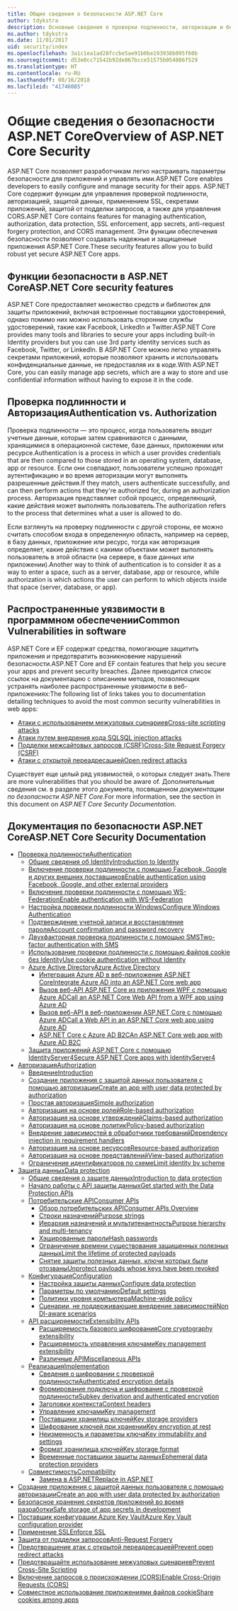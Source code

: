 ```yaml
---
title: Общие сведения о безопасности ASP.NET Core
author: tdykstra
description: Основные сведения о проверки подлинности, авторизации и безопасности в ASP.NET Core.
ms.author: tdykstra
ms.date: 11/01/2017
uid: security/index
ms.openlocfilehash: 3a1c1ea1ad28fccbe5ae91b0be193938b095f60b
ms.sourcegitcommit: d53e0cc71542b92de867bcce51575b054886f529
ms.translationtype: HT
ms.contentlocale: ru-RU
ms.lasthandoff: 08/16/2018
ms.locfileid: "41746085"
---
```

# <a name="overview-of-aspnet-core-security"></a><span data-ttu-id="28fa9-103">Общие сведения о безопасности ASP.NET Core</span><span class="sxs-lookup"><span data-stu-id="28fa9-103">Overview of ASP.NET Core Security</span></span>

<span data-ttu-id="28fa9-104">ASP.NET Core позволяет разработчикам легко настраивать параметры безопасности для приложений и управлять ими.</span><span class="sxs-lookup"><span data-stu-id="28fa9-104">ASP.NET Core enables developers to easily configure and manage security for their apps.</span></span> <span data-ttu-id="28fa9-105">ASP.NET Core содержит функции для управления проверкой подлинности, авторизацией, защитой данных, применением SSL, секретами приложений, защитой от подделки запросов, а также для управления CORS.</span><span class="sxs-lookup"><span data-stu-id="28fa9-105">ASP.NET Core contains features for managing authentication, authorization, data protection, SSL enforcement, app secrets, anti-request forgery protection, and CORS management.</span></span> <span data-ttu-id="28fa9-106">Эти функции обеспечения безопасности позволяют создавать надежные и защищенные приложения ASP.NET Core.</span><span class="sxs-lookup"><span data-stu-id="28fa9-106">These security features allow you to build robust yet secure ASP.NET Core apps.</span></span>

## <a name="aspnet-core-security-features"></a><span data-ttu-id="28fa9-107">Функции безопасности в ASP.NET Core</span><span class="sxs-lookup"><span data-stu-id="28fa9-107">ASP.NET Core security features</span></span>

<span data-ttu-id="28fa9-108">ASP.NET Core предоставляет множество средств и библиотек для защиты приложений, включая встроенные поставщики удостоверений, однако помимо них можно использовать сторонние службы удостоверений, такие как Facebook, LinkedIn и Twitter.</span><span class="sxs-lookup"><span data-stu-id="28fa9-108">ASP.NET Core provides many tools and libraries to secure your apps including built-in Identity providers but you can use 3rd party identity services such as Facebook, Twitter, or LinkedIn.</span></span> <span data-ttu-id="28fa9-109">В ASP.NET Core можно легко управлять секретами приложений, которые позволяют хранить и использовать конфиденциальные данные, не предоставляя их в коде.</span><span class="sxs-lookup"><span data-stu-id="28fa9-109">With ASP.NET Core, you can easily manage app secrets, which are a way to store and use confidential information without having to expose it in the code.</span></span>

## <a name="authentication-vs-authorization"></a><span data-ttu-id="28fa9-110">Проверка подлинности и Авторизация</span><span class="sxs-lookup"><span data-stu-id="28fa9-110">Authentication vs. Authorization</span></span>

<span data-ttu-id="28fa9-111">Проверка подлинности — это процесс, когда пользователь вводит учетные данные, которые затем сравниваются с данными, хранящимися в операционной системе, базе данных, приложении или ресурсе.</span><span class="sxs-lookup"><span data-stu-id="28fa9-111">Authentication is a process in which a user provides credentials that are then compared to those stored in an operating system, database, app or resource.</span></span> <span data-ttu-id="28fa9-112">Если они совпадают, пользователи успешно проходят аутентификацию и во время авторизации могут выполнять разрешенные действия.</span><span class="sxs-lookup"><span data-stu-id="28fa9-112">If they match, users authenticate successfully, and can then perform actions that they're authorized for, during an authorization process.</span></span> <span data-ttu-id="28fa9-113">Авторизация представляет собой процесс, определяющий, какие действия может выполнять пользователь.</span><span class="sxs-lookup"><span data-stu-id="28fa9-113">The authorization refers to the process that determines what a user is allowed to do.</span></span>

<span data-ttu-id="28fa9-114">Если взглянуть на проверку подлинности с другой стороны, ее можно считать способом входа в определенную область, например на сервер, в базу данных, приложение или ресурс, тогда как авторизация определяет, какие действия с какими объектами может выполнять пользователь в этой области (на сервере, в базе данных или приложении).</span><span class="sxs-lookup"><span data-stu-id="28fa9-114">Another way to think of authentication is to consider it as a way to enter a space, such as a server, database, app or resource, while authorization is which actions the user can perform to which objects inside that space (server, database, or app).</span></span>

## <a name="common-vulnerabilities-in-software"></a><span data-ttu-id="28fa9-115">Распространенные уязвимости в программном обеспечении</span><span class="sxs-lookup"><span data-stu-id="28fa9-115">Common Vulnerabilities in software</span></span>

<span data-ttu-id="28fa9-116">ASP.NET Core и EF содержат средства, помогающие защитить приложения и предотвратить возникновение нарушений безопасности.</span><span class="sxs-lookup"><span data-stu-id="28fa9-116">ASP.NET Core and EF contain features that help you secure your apps and prevent security breaches.</span></span> <span data-ttu-id="28fa9-117">Далее приводится список ссылок на документацию с описанием методов, позволяющих устранять наиболее распространенные уязвимости в веб-приложениях:</span><span class="sxs-lookup"><span data-stu-id="28fa9-117">The following list of links takes you to documentation detailing techniques to avoid the most common security vulnerabilities in web apps:</span></span>

* [<span data-ttu-id="28fa9-118">Атаки с использованием межузловых сценариев</span><span class="sxs-lookup"><span data-stu-id="28fa9-118">Cross-site scripting attacks</span></span>](xref:security/cross-site-scripting)
* [<span data-ttu-id="28fa9-119">Атаки путем внедрения кода SQL</span><span class="sxs-lookup"><span data-stu-id="28fa9-119">SQL injection attacks</span></span>](https://docs.microsoft.com/ef/core/querying/raw-sql)
* [<span data-ttu-id="28fa9-120">Подделки межсайтовых запросов (CSRF)</span><span class="sxs-lookup"><span data-stu-id="28fa9-120">Cross-Site Request Forgery (CSRF)</span></span>](xref:security/anti-request-forgery)
* [<span data-ttu-id="28fa9-121">Атаки с открытой переадресацией</span><span class="sxs-lookup"><span data-stu-id="28fa9-121">Open redirect attacks</span></span>](xref:security/preventing-open-redirects)

<span data-ttu-id="28fa9-122">Существует еще целый ряд уязвимостей, о которых следует знать.</span><span class="sxs-lookup"><span data-stu-id="28fa9-122">There are more vulnerabilities that you should be aware of.</span></span> <span data-ttu-id="28fa9-123">Дополнительные сведения см. в разделе этого документа, посвященном *документации по безопасности ASP.NET Core*.</span><span class="sxs-lookup"><span data-stu-id="28fa9-123">For more information, see the section in this document on *ASP.NET Core Security Documentation*.</span></span>

## <a name="aspnet-core-security-documentation"></a><span data-ttu-id="28fa9-124">Документация по безопасности ASP.NET Core</span><span class="sxs-lookup"><span data-stu-id="28fa9-124">ASP.NET Core Security Documentation</span></span>

*   [<span data-ttu-id="28fa9-125">Проверка подлинности</span><span class="sxs-lookup"><span data-stu-id="28fa9-125">Authentication</span></span>](xref:security/authentication/index)
    *   [<span data-ttu-id="28fa9-126">Общие сведения об Identity</span><span class="sxs-lookup"><span data-stu-id="28fa9-126">Introduction to Identity</span></span>](xref:security/authentication/identity)
    *   [<span data-ttu-id="28fa9-127">Включение проверки подлинности с помощью Facebook, Google и других внешних поставщиков</span><span class="sxs-lookup"><span data-stu-id="28fa9-127">Enable authentication using Facebook, Google, and other external providers</span></span>](xref:security/authentication/social/index)
    *   [<span data-ttu-id="28fa9-128">Включение проверки подлинности с помощью WS-Federation</span><span class="sxs-lookup"><span data-stu-id="28fa9-128">Enable authentication with WS-Federation</span></span>](xref:security/authentication/ws-federation)
    * [<span data-ttu-id="28fa9-129">Настройка проверки подлинности Windows</span><span class="sxs-lookup"><span data-stu-id="28fa9-129">Configure Windows Authentication</span></span>](xref:security/authentication/windowsauth)
    *   [<span data-ttu-id="28fa9-130">Подтверждение учетной записи и восстановление пароля</span><span class="sxs-lookup"><span data-stu-id="28fa9-130">Account confirmation and password recovery</span></span>](xref:security/authentication/accconfirm)
    *   [<span data-ttu-id="28fa9-131">Двухфакторная проверка подлинности с помощью SMS</span><span class="sxs-lookup"><span data-stu-id="28fa9-131">Two-factor authentication with SMS</span></span>](xref:security/authentication/2fa)
    *   [<span data-ttu-id="28fa9-132">Использование проверки подлинности с помощью файлов cookie без Identity</span><span class="sxs-lookup"><span data-stu-id="28fa9-132">Use cookie authentication without Identity</span></span>](xref:security/authentication/cookie)
    *   [<span data-ttu-id="28fa9-133">Azure Active Directory</span><span class="sxs-lookup"><span data-stu-id="28fa9-133">Azure Active Directory</span></span>](xref:security/authentication/azure-active-directory/index)
        *   [<span data-ttu-id="28fa9-134">Интеграция Azure AD в веб-приложение ASP.NET Core</span><span class="sxs-lookup"><span data-stu-id="28fa9-134">Integrate Azure AD into an ASP.NET Core web app</span></span>](https://azure.microsoft.com/documentation/samples/active-directory-dotnet-webapp-openidconnect-aspnetcore/)
        *   [<span data-ttu-id="28fa9-135">Вызов веб-API ASP.NET Core из приложения WPF с помощью Azure AD</span><span class="sxs-lookup"><span data-stu-id="28fa9-135">Call an ASP.NET Core Web API from a WPF app using Azure AD</span></span>](https://azure.microsoft.com/documentation/samples/active-directory-dotnet-native-aspnetcore/)
        *   [<span data-ttu-id="28fa9-136">Вызов веб-API в веб-приложении ASP.NET Core с помощью Azure AD</span><span class="sxs-lookup"><span data-stu-id="28fa9-136">Call a Web API in an ASP.NET Core web app using Azure AD</span></span>](https://azure.microsoft.com/documentation/samples/active-directory-dotnet-webapp-webapi-openidconnect-aspnetcore/)
        *   [<span data-ttu-id="28fa9-137">ASP.NET Core с Azure AD B2C</span><span class="sxs-lookup"><span data-stu-id="28fa9-137">An ASP.NET Core web app with Azure AD B2C</span></span>](https://azure.microsoft.com/resources/samples/active-directory-b2c-dotnetcore-webapp/)
    *   [<span data-ttu-id="28fa9-138">Защита приложений ASP.NET Core с помощью IdentityServer4</span><span class="sxs-lookup"><span data-stu-id="28fa9-138">Secure ASP.NET Core apps with IdentityServer4</span></span>](https://identityserver4.readthedocs.io)
*   [<span data-ttu-id="28fa9-139">Авторизация</span><span class="sxs-lookup"><span data-stu-id="28fa9-139">Authorization</span></span>](xref:security/authorization/index)
    *   [<span data-ttu-id="28fa9-140">Введение</span><span class="sxs-lookup"><span data-stu-id="28fa9-140">Introduction</span></span>](xref:security/authorization/introduction)
    *   [<span data-ttu-id="28fa9-141">Создание приложения с защитой данных пользователя с помощью авторизации</span><span class="sxs-lookup"><span data-stu-id="28fa9-141">Create an app with user data protected by authorization</span></span>](xref:security/authorization/secure-data)
    *   [<span data-ttu-id="28fa9-142">Простая авторизация</span><span class="sxs-lookup"><span data-stu-id="28fa9-142">Simple authorization</span></span>](xref:security/authorization/simple)
    *   [<span data-ttu-id="28fa9-143">Авторизация на основе ролей</span><span class="sxs-lookup"><span data-stu-id="28fa9-143">Role-based authorization</span></span>](xref:security/authorization/roles)
    *   [<span data-ttu-id="28fa9-144">Авторизация на основе утверждений</span><span class="sxs-lookup"><span data-stu-id="28fa9-144">Claims-based authorization</span></span>](xref:security/authorization/claims)
    *   [<span data-ttu-id="28fa9-145">Авторизация на основе политик</span><span class="sxs-lookup"><span data-stu-id="28fa9-145">Policy-based authorization</span></span>](xref:security/authorization/policies)
    *   [<span data-ttu-id="28fa9-146">Внедрение зависимостей в обработчики требований</span><span class="sxs-lookup"><span data-stu-id="28fa9-146">Dependency injection in requirement handlers</span></span>](xref:security/authorization/dependencyinjection)
    *   [<span data-ttu-id="28fa9-147">Авторизация на основе ресурсов</span><span class="sxs-lookup"><span data-stu-id="28fa9-147">Resource-based authorization</span></span>](xref:security/authorization/resourcebased)
    *   [<span data-ttu-id="28fa9-148">Авторизация на основе представлений</span><span class="sxs-lookup"><span data-stu-id="28fa9-148">View-based authorization</span></span>](xref:security/authorization/views)
    *   [<span data-ttu-id="28fa9-149">Ограничение идентификаторов по схеме</span><span class="sxs-lookup"><span data-stu-id="28fa9-149">Limit identity by scheme</span></span>](xref:security/authorization/limitingidentitybyscheme)
*   [<span data-ttu-id="28fa9-150">Защита данных</span><span class="sxs-lookup"><span data-stu-id="28fa9-150">Data protection</span></span>](xref:security/data-protection/index)
    *   [<span data-ttu-id="28fa9-151">Общие сведения о защите данных</span><span class="sxs-lookup"><span data-stu-id="28fa9-151">Introduction to data protection</span></span>](xref:security/data-protection/introduction)
    *   [<span data-ttu-id="28fa9-152">Начало работы с API защиты данных</span><span class="sxs-lookup"><span data-stu-id="28fa9-152">Get started with the Data Protection APIs</span></span>](xref:security/data-protection/using-data-protection)
    *   [<span data-ttu-id="28fa9-153">Потребительские API</span><span class="sxs-lookup"><span data-stu-id="28fa9-153">Consumer APIs</span></span>](xref:security/data-protection/consumer-apis/index)
        *   [<span data-ttu-id="28fa9-154">Обзор потребительских API</span><span class="sxs-lookup"><span data-stu-id="28fa9-154">Consumer APIs Overview</span></span>](xref:security/data-protection/consumer-apis/overview)
        *   [<span data-ttu-id="28fa9-155">Строки назначений</span><span class="sxs-lookup"><span data-stu-id="28fa9-155">Purpose strings</span></span>](xref:security/data-protection/consumer-apis/purpose-strings)
        *   [<span data-ttu-id="28fa9-156">Иерархия назначений и мультитенантность</span><span class="sxs-lookup"><span data-stu-id="28fa9-156">Purpose hierarchy and multi-tenancy</span></span>](xref:security/data-protection/consumer-apis/purpose-strings-multitenancy)
        *   [<span data-ttu-id="28fa9-157">Хэшированные пароли</span><span class="sxs-lookup"><span data-stu-id="28fa9-157">Hash passwords</span></span>](xref:security/data-protection/consumer-apis/password-hashing)
        *   [<span data-ttu-id="28fa9-158">Ограничение времени существования защищенных полезных данных</span><span class="sxs-lookup"><span data-stu-id="28fa9-158">Limit the lifetime of protected payloads</span></span>](xref:security/data-protection/consumer-apis/limited-lifetime-payloads)
        *   [<span data-ttu-id="28fa9-159">Снятие защиты полезных данных, ключи которых были отозваны</span><span class="sxs-lookup"><span data-stu-id="28fa9-159">Unprotect payloads whose keys have been revoked</span></span>](xref:security/data-protection/consumer-apis/dangerous-unprotect)
    *   [<span data-ttu-id="28fa9-160">Конфигурация</span><span class="sxs-lookup"><span data-stu-id="28fa9-160">Configuration</span></span>](xref:security/data-protection/configuration/index)
        *   [<span data-ttu-id="28fa9-161">Настройка защиты данных</span><span class="sxs-lookup"><span data-stu-id="28fa9-161">Configure data protection</span></span>](xref:security/data-protection/configuration/overview)
        *   [<span data-ttu-id="28fa9-162">Параметры по умолчанию</span><span class="sxs-lookup"><span data-stu-id="28fa9-162">Default settings</span></span>](xref:security/data-protection/configuration/default-settings)
        *   [<span data-ttu-id="28fa9-163">Политики уровня компьютера</span><span class="sxs-lookup"><span data-stu-id="28fa9-163">Machine-wide policy</span></span>](xref:security/data-protection/configuration/machine-wide-policy)
        *   [<span data-ttu-id="28fa9-164">Сценарии, не поддерживающие внедрение зависимостей</span><span class="sxs-lookup"><span data-stu-id="28fa9-164">Non DI-aware scenarios</span></span>](xref:security/data-protection/configuration/non-di-scenarios)
    *   [<span data-ttu-id="28fa9-165">API расширяемости</span><span class="sxs-lookup"><span data-stu-id="28fa9-165">Extensibility APIs</span></span>](xref:security/data-protection/extensibility/index)
        *   [<span data-ttu-id="28fa9-166">Расширяемость базового шифрования</span><span class="sxs-lookup"><span data-stu-id="28fa9-166">Core cryptography extensibility</span></span>](xref:security/data-protection/extensibility/core-crypto)
        *   [<span data-ttu-id="28fa9-167">Расширяемость управления ключами</span><span class="sxs-lookup"><span data-stu-id="28fa9-167">Key management extensibility</span></span>](xref:security/data-protection/extensibility/key-management)
        *   [<span data-ttu-id="28fa9-168">Различные API</span><span class="sxs-lookup"><span data-stu-id="28fa9-168">Miscellaneous APIs</span></span>](xref:security/data-protection/extensibility/misc-apis)
    *   [<span data-ttu-id="28fa9-169">Реализация</span><span class="sxs-lookup"><span data-stu-id="28fa9-169">Implementation</span></span>](xref:security/data-protection/implementation/index)
        *   [<span data-ttu-id="28fa9-170">Сведения о шифровании с проверкой подлинности</span><span class="sxs-lookup"><span data-stu-id="28fa9-170">Authenticated encryption details</span></span>](xref:security/data-protection/implementation/authenticated-encryption-details)
        *   [<span data-ttu-id="28fa9-171">Формирование подключа и шифрование с проверкой подлинности</span><span class="sxs-lookup"><span data-stu-id="28fa9-171">Subkey derivation and authenticated encryption</span></span>](xref:security/data-protection/implementation/subkeyderivation)
        *   [<span data-ttu-id="28fa9-172">Заголовки контекста</span><span class="sxs-lookup"><span data-stu-id="28fa9-172">Context headers</span></span>](xref:security/data-protection/implementation/context-headers)
        *   [<span data-ttu-id="28fa9-173">Управление ключами</span><span class="sxs-lookup"><span data-stu-id="28fa9-173">Key management</span></span>](xref:security/data-protection/implementation/key-management)
        *   [<span data-ttu-id="28fa9-174">Поставщики хранилищ ключей</span><span class="sxs-lookup"><span data-stu-id="28fa9-174">Key storage providers</span></span>](xref:security/data-protection/implementation/key-storage-providers)
        *   [<span data-ttu-id="28fa9-175">Шифрование ключей при хранении</span><span class="sxs-lookup"><span data-stu-id="28fa9-175">Key encryption at rest</span></span>](xref:security/data-protection/implementation/key-encryption-at-rest)
        *   [<span data-ttu-id="28fa9-176">Неизменность и параметры ключа</span><span class="sxs-lookup"><span data-stu-id="28fa9-176">Key immutability and settings</span></span>](xref:security/data-protection/implementation/key-immutability)
        *   [<span data-ttu-id="28fa9-177">Формат хранилища ключей</span><span class="sxs-lookup"><span data-stu-id="28fa9-177">Key storage format</span></span>](xref:security/data-protection/implementation/key-storage-format)
        *   [<span data-ttu-id="28fa9-178">Временные поставщики защиты данных</span><span class="sxs-lookup"><span data-stu-id="28fa9-178">Ephemeral data protection providers</span></span>](xref:security/data-protection/implementation/key-storage-ephemeral)
    *   [<span data-ttu-id="28fa9-179">Совместимость</span><span class="sxs-lookup"><span data-stu-id="28fa9-179">Compatibility</span></span>](xref:security/data-protection/compatibility/index)
        *   [<span data-ttu-id="28fa9-180">Замена <machineKey> в ASP.NET</span><span class="sxs-lookup"><span data-stu-id="28fa9-180">Replace <machineKey> in ASP.NET</span></span>](xref:security/data-protection/compatibility/replacing-machinekey)
*   [<span data-ttu-id="28fa9-181">Создание приложения с защитой данных пользователя с помощью авторизации</span><span class="sxs-lookup"><span data-stu-id="28fa9-181">Create an app with user data protected by authorization</span></span>](xref:security/authorization/secure-data)
*   [<span data-ttu-id="28fa9-182">Безопасное хранение секретов приложений во время разработки</span><span class="sxs-lookup"><span data-stu-id="28fa9-182">Safe storage of app secrets in development</span></span>](xref:security/app-secrets)
*   [<span data-ttu-id="28fa9-183">Поставщик конфигурации Azure Key Vault</span><span class="sxs-lookup"><span data-stu-id="28fa9-183">Azure Key Vault configuration provider</span></span>](xref:security/key-vault-configuration)
*   [<span data-ttu-id="28fa9-184">Применение SSL</span><span class="sxs-lookup"><span data-stu-id="28fa9-184">Enforce SSL</span></span>](xref:security/enforcing-ssl)
*   [<span data-ttu-id="28fa9-185">Защита от подделки запросов</span><span class="sxs-lookup"><span data-stu-id="28fa9-185">Anti-Request Forgery</span></span>](xref:security/anti-request-forgery)
*   [<span data-ttu-id="28fa9-186">Предотвращение атак с открытой переадресацией</span><span class="sxs-lookup"><span data-stu-id="28fa9-186">Prevent open redirect attacks</span></span>](xref:security/preventing-open-redirects)
*   [<span data-ttu-id="28fa9-187">Предотвращайте использование межузловых сценариев</span><span class="sxs-lookup"><span data-stu-id="28fa9-187">Prevent Cross-Site Scripting</span></span>](xref:security/cross-site-scripting)
*   [<span data-ttu-id="28fa9-188">Включение запросов о происхождении (CORS)</span><span class="sxs-lookup"><span data-stu-id="28fa9-188">Enable Cross-Origin Requests (CORS)</span></span>](xref:security/cors)
*   [<span data-ttu-id="28fa9-189">Совместное использование приложениями файлов cookie</span><span class="sxs-lookup"><span data-stu-id="28fa9-189">Share cookies among apps</span></span>](xref:security/cookie-sharing)
